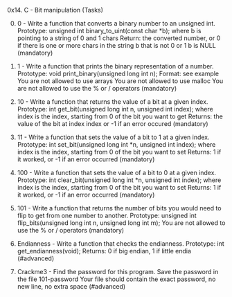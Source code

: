 0x14. C - Bit manipulation (Tasks)

0. 0 - Write a function that converts a binary number to an unsigned int.
Prototype: unsigned int binary_to_uint(const char *b);
where b is pointing to a string of 0 and 1 chars
Return: the converted number, or 0 if
there is one or more chars in the string b that is not 0 or 1
b is NULL (mandatory)

1. 1 - Write a function that prints the binary representation of a number.
Prototype: void print_binary(unsigned long int n);
Format: see example
You are not allowed to use arrays
You are not allowed to use malloc
You are not allowed to use the % or / operators (mandatory)

2. 10 - Write a function that returns the value of a bit at a given index.
Prototype: int get_bit(unsigned long int n, unsigned int index);
where index is the index, starting from 0 of the bit you want to get
Returns: the value of the bit at index index or -1 if an error occured (mandatory)

3. 11 - Write a function that sets the value of a bit to 1 at a given index.
Prototype: int set_bit(unsigned long int *n, unsigned int index);
where index is the index, starting from 0 of the bit you want to set
Returns: 1 if it worked, or -1 if an error occurred (mandatory)

4. 100 - Write a function that sets the value of a bit to 0 at a given index.
Prototype: int clear_bit(unsigned long int *n, unsigned int index);
where index is the index, starting from 0 of the bit you want to set
Returns: 1 if it worked, or -1 if an error occurred (mandatory)

5. 101 - Write a function that returns the number of bits you would need to flip to get from one number to another.
Prototype: unsigned int flip_bits(unsigned long int n, unsigned long int m);
You are not allowed to use the % or / operators (mandatory)

6. Endianness - Write a function that checks the endianness.
Prototype: int get_endianness(void);
Returns: 0 if big endian, 1 if little endia (#advanced)

7. Crackme3 - Find the password for this program.
Save the password in the file 101-password
Your file should contain the exact password, no new line, no extra space (#advanced)

